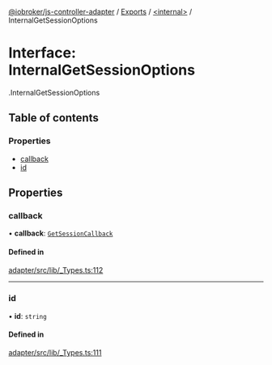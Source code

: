[@iobroker/js-controller-adapter](../README.md) / [Exports](../modules.md) / [<internal\>](../modules/internal_.md) / InternalGetSessionOptions

# Interface: InternalGetSessionOptions

[<internal>](../modules/internal_.md).InternalGetSessionOptions

## Table of contents

### Properties

- [callback](internal_.InternalGetSessionOptions.md#callback)
- [id](internal_.InternalGetSessionOptions.md#id)

## Properties

### callback

• **callback**: [`GetSessionCallback`](../modules/internal_.md#getsessioncallback)

#### Defined in

[adapter/src/lib/_Types.ts:112](https://github.com/ioBroker/ioBroker.js-controller/blob/6912de44/packages/adapter/src/lib/_Types.ts#L112)

___

### id

• **id**: `string`

#### Defined in

[adapter/src/lib/_Types.ts:111](https://github.com/ioBroker/ioBroker.js-controller/blob/6912de44/packages/adapter/src/lib/_Types.ts#L111)
